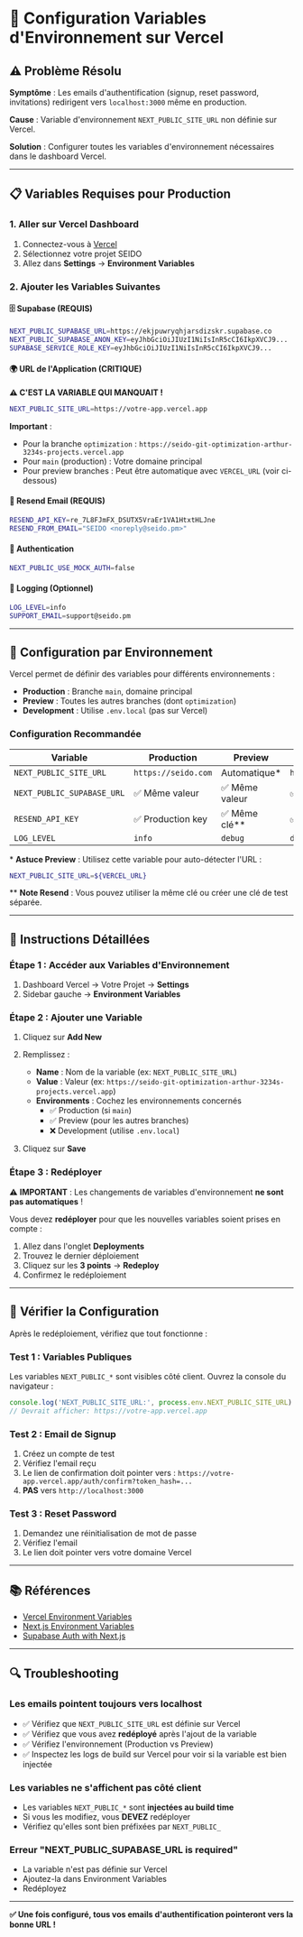 # 🚀 Configuration Variables d'Environnement sur Vercel

## ⚠️ Problème Résolu

**Symptôme** : Les emails d'authentification (signup, reset password, invitations) redirigent vers `localhost:3000` même en production.

**Cause** : Variable d'environnement `NEXT_PUBLIC_SITE_URL` non définie sur Vercel.

**Solution** : Configurer toutes les variables d'environnement nécessaires dans le dashboard Vercel.

---

## 📋 Variables Requises pour Production

### 1. Aller sur Vercel Dashboard

1. Connectez-vous à [Vercel](https://vercel.com)
2. Sélectionnez votre projet SEIDO
3. Allez dans **Settings** → **Environment Variables**

### 2. Ajouter les Variables Suivantes

#### 🗄️ Supabase (REQUIS)

```bash
NEXT_PUBLIC_SUPABASE_URL=https://ekjpuwryqhjarsdizskr.supabase.co
NEXT_PUBLIC_SUPABASE_ANON_KEY=eyJhbGciOiJIUzI1NiIsInR5cCI6IkpXVCJ9...
SUPABASE_SERVICE_ROLE_KEY=eyJhbGciOiJIUzI1NiIsInR5cCI6IkpXVCJ9...
```

#### 🌍 URL de l'Application (CRITIQUE)

**⚠️ C'EST LA VARIABLE QUI MANQUAIT !**

```bash
NEXT_PUBLIC_SITE_URL=https://votre-app.vercel.app
```

**Important** :
- Pour la branche `optimization` : `https://seido-git-optimization-arthur-3234s-projects.vercel.app`
- Pour `main` (production) : Votre domaine principal
- Pour preview branches : Peut être automatique avec `VERCEL_URL` (voir ci-dessous)

#### 📧 Resend Email (REQUIS)

```bash
RESEND_API_KEY=re_7L8FJmFX_DSUTX5VraEr1VA1HtxtHLJne
RESEND_FROM_EMAIL="SEIDO <noreply@seido.pm>"
```

#### 🔐 Authentication

```bash
NEXT_PUBLIC_USE_MOCK_AUTH=false
```

#### 📝 Logging (Optionnel)

```bash
LOG_LEVEL=info
SUPPORT_EMAIL=support@seido.pm
```

---

## 🎯 Configuration par Environnement

Vercel permet de définir des variables pour différents environnements :

- **Production** : Branche `main`, domaine principal
- **Preview** : Toutes les autres branches (dont `optimization`)
- **Development** : Utilise `.env.local` (pas sur Vercel)

### Configuration Recommandée

| Variable | Production | Preview | Development |
|----------|-----------|---------|-------------|
| `NEXT_PUBLIC_SITE_URL` | `https://seido.com` | Automatique* | `http://localhost:3000` |
| `NEXT_PUBLIC_SUPABASE_URL` | ✅ Même valeur | ✅ Même valeur | ✅ Même valeur |
| `RESEND_API_KEY` | ✅ Production key | ✅ Même clé** | ✅ Dev key |
| `LOG_LEVEL` | `info` | `debug` | `debug` |

\* **Astuce Preview** : Utilisez cette variable pour auto-détecter l'URL :
```bash
NEXT_PUBLIC_SITE_URL=${VERCEL_URL}
```

\*\* **Note Resend** : Vous pouvez utiliser la même clé ou créer une clé de test séparée.

---

## 🔧 Instructions Détaillées

### Étape 1 : Accéder aux Variables d'Environnement

1. Dashboard Vercel → Votre Projet → **Settings**
2. Sidebar gauche → **Environment Variables**

### Étape 2 : Ajouter une Variable

1. Cliquez sur **Add New**
2. Remplissez :
   - **Name** : Nom de la variable (ex: `NEXT_PUBLIC_SITE_URL`)
   - **Value** : Valeur (ex: `https://seido-git-optimization-arthur-3234s-projects.vercel.app`)
   - **Environments** : Cochez les environnements concernés
     - ✅ Production (si `main`)
     - ✅ Preview (pour les autres branches)
     - ❌ Development (utilise `.env.local`)

3. Cliquez sur **Save**

### Étape 3 : Redéployer

⚠️ **IMPORTANT** : Les changements de variables d'environnement **ne sont pas automatiques** !

Vous devez **redéployer** pour que les nouvelles variables soient prises en compte :

1. Allez dans l'onglet **Deployments**
2. Trouvez le dernier déploiement
3. Cliquez sur les **3 points** → **Redeploy**
4. Confirmez le redéploiement

---

## 🧪 Vérifier la Configuration

Après le redéploiement, vérifiez que tout fonctionne :

### Test 1 : Variables Publiques

Les variables `NEXT_PUBLIC_*` sont visibles côté client. Ouvrez la console du navigateur :

```javascript
console.log('NEXT_PUBLIC_SITE_URL:', process.env.NEXT_PUBLIC_SITE_URL)
// Devrait afficher: https://votre-app.vercel.app
```

### Test 2 : Email de Signup

1. Créez un compte de test
2. Vérifiez l'email reçu
3. Le lien de confirmation doit pointer vers : `https://votre-app.vercel.app/auth/confirm?token_hash=...`
4. **PAS** vers `http://localhost:3000`

### Test 3 : Reset Password

1. Demandez une réinitialisation de mot de passe
2. Vérifiez l'email
3. Le lien doit pointer vers votre domaine Vercel

---

## 📚 Références

- [Vercel Environment Variables](https://vercel.com/docs/environment-variables)
- [Next.js Environment Variables](https://nextjs.org/docs/app/building-your-application/configuring/environment-variables)
- [Supabase Auth with Next.js](https://supabase.com/docs/guides/auth/server-side/nextjs)

---

## 🔍 Troubleshooting

### Les emails pointent toujours vers localhost

- ✅ Vérifiez que `NEXT_PUBLIC_SITE_URL` est définie sur Vercel
- ✅ Vérifiez que vous avez **redéployé** après l'ajout de la variable
- ✅ Vérifiez l'environnement (Production vs Preview)
- ✅ Inspectez les logs de build sur Vercel pour voir si la variable est bien injectée

### Les variables ne s'affichent pas côté client

- Les variables `NEXT_PUBLIC_*` sont **injectées au build time**
- Si vous les modifiez, vous **DEVEZ** redéployer
- Vérifiez qu'elles sont bien préfixées par `NEXT_PUBLIC_`

### Erreur "NEXT_PUBLIC_SUPABASE_URL is required"

- La variable n'est pas définie sur Vercel
- Ajoutez-la dans Environment Variables
- Redéployez

---

**✅ Une fois configuré, tous vos emails d'authentification pointeront vers la bonne URL !**
